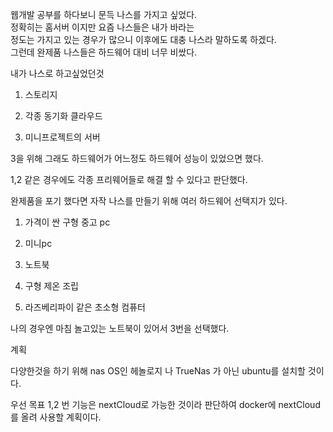 웹개발 공부를 하다보니 문득 나스를 가지고 싶었다.  
정확히는 홈서버 이지만 요즘 나스들은 내가 바라는   
정도는 가지고 있는 경우가 많으니 이후에도 대충 나스라 말하도록 하겠다.  
그런데 완제품 나스들은 하드웨어 대비 너무 비쌌다.

 

내가 나스로 하고싶었던것

1. 스토리지

2. 각종 동기화 클라우드

3. 미니프로젝트의 서버

 

3을 위해 그래도 하드웨어가 어느정도 하드웨어 성능이 있었으면 했다.

1,2 같은 경우에도 각종 프리웨어들로 해결 할 수 있다고 판단했다.

 

완제품을 포기 했다면 자작 나스를 만들기 위해 여러 하드웨어 선택지가 있다.

 

1. 가격이 싼 구형 중고 pc

2. 미니pc

3. 노트북

4. 구형 제온 조립

5. 라즈베리파이 같은 초소형 컴퓨터

 

나의 경우엔 마침 놀고있는 노트북이 있어서 3번을 선택했다.

 

계획

 

다양한것을 하기 위해 nas OS인 헤놀로지 나 TrueNas 가 아닌 ubuntu를 설치할 것이다.

우선 목표 1,2 번 기능은 nextCloud로 가능한 것이라 판단하여 docker에 nextCloud를 올려 사용할 계획이다.